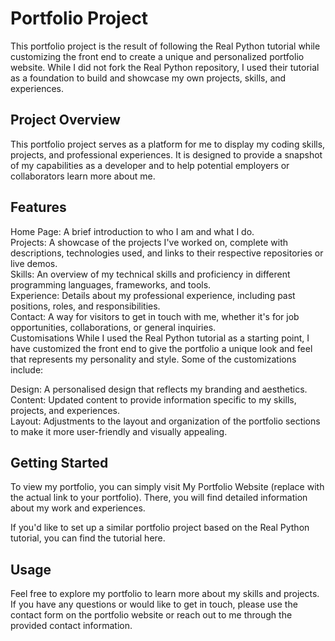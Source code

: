 # Portfolio Project 
This portfolio project is the result of following the Real Python tutorial while customizing the front end to create a unique and personalized portfolio website. While I did not fork the Real Python repository, I used their tutorial as a foundation to build and showcase my own projects, skills, and experiences.

## Project Overview
This portfolio project serves as a platform for me to display my coding skills, projects, and professional experiences. It is designed to provide a snapshot of my capabilities as a developer and to help potential employers or collaborators learn more about me.

## Features
Home Page: A brief introduction to who I am and what I do. <br>
Projects: A showcase of the projects I've worked on, complete with descriptions, technologies used, and links to their respective repositories or live demos. <br />
Skills: An overview of my technical skills and proficiency in different programming languages, frameworks, and tools. <br>
Experience: Details about my professional experience, including past positions, roles, and responsibilities.<br />
Contact: A way for visitors to get in touch with me, whether it's for job opportunities, collaborations, or general inquiries.<br>
Customisations
While I used the Real Python tutorial as a starting point, I have customized the front end to give the portfolio a unique look and feel that represents my personality and style. Some of the customizations include:<br>

Design: A personalised design that reflects my branding and aesthetics.<br>
Content: Updated content to provide information specific to my skills, projects, and experiences.<br>
Layout: Adjustments to the layout and organization of the portfolio sections to make it more user-friendly and visually appealing.

## Getting Started
To view my portfolio, you can simply visit My Portfolio Website (replace with the actual link to your portfolio). There, you will find detailed information about my work and experiences.

If you'd like to set up a similar portfolio project based on the Real Python tutorial, you can find the tutorial here.

## Usage
Feel free to explore my portfolio to learn more about my skills and projects. If you have any questions or would like to get in touch, please use the contact form on the portfolio website or reach out to me through the provided contact information.